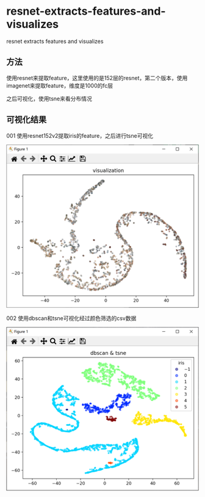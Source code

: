 # resnet-extracts-features-and-visualizes

resnet extracts features and visualizes

## 方法

使用resnet来提取feature，这里使用的是152层的resnet，第二个版本，使用imagenet来提取feature，维度是1000的fc层

之后可视化，使用tsne来看分布情况

## 可视化结果

001 使用resnet152v2提取iris的feature，之后进行tsne可视化

![resnet152v2](https://github.com/iubizi/resnet-extracts-features-and-visualizes/blob/main/resnet152v2.PNG)

002 使用dbscan和tsne可视化经过颜色筛选的csv数据

![dbscan](https://github.com/iubizi/resnet-extracts-features-and-visualizes/blob/main/dbscan.PNG)
